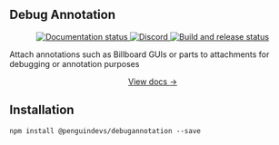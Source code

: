 ## Debug Annotation

<div align="center">
  <a href="http://penguindevs.github.io/PenguinEngine">
    <img src="https://github.com/PenguinDevs/PenguinEngine/actions/workflows/docs.yml/badge.svg" alt="Documentation status" />
  </a>
  <a href="https://discord.gg/xq25Exwf3X">
    <img src="https://img.shields.io/discord/1393987779343679649?color=5865F2&label=discord&logo=discord&logoColor=white" alt="Discord" />
  </a>
  <a href="https://github.com/PenguinDevs/PenguinEngine/actions">
    <img src="https://github.com/PenguinDevs/PenguinEngine/actions/workflows/build.yml/badge.svg" alt="Build and release status" />
  </a>
</div>

Attach annotations such as Billboard GUIs or parts to attachments for debugging or annotation purposes

<div align="center"><a href="https://penguindevs.github.io/PenguinEngine/api/Debugannotation">View docs →</a></div>

## Installation

```
npm install @penguindevs/debugannotation --save
```
